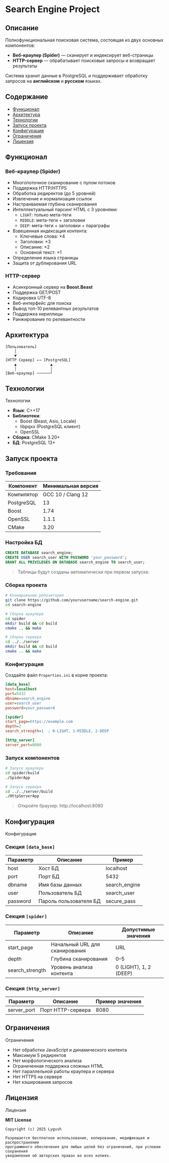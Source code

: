 # Search Engine Project

## Описание
Полнофункциональная поисковая система, состоящая из двух основных компонентов:

- **Веб-краулер (Spider)** — сканирует и индексирует веб-страницы  
- **HTTP-сервер** — обрабатывает поисковые запросы и возвращает результаты

Система хранит данные в PostgreSQL и поддерживает обработку запросов на **английском** и **русском** языках.

## Содержание
- [Функционал](#функционал)
- [Архитектура](#архитектура)
- [Технологии](#технологии)
- [Запуск проекта](#запуск-проекта)
- [Конфигурация](#конфигурация)
- [Ограничения](#ограничения)
- [Лицензия](#лицензия)

## Функционал
### Веб-краулер (Spider)
- Многопоточное сканирование с пулом потоков  
- Поддержка HTTP/HTTPS  
- Обработка редиректов (до 5 уровней)  
- Извлечение и нормализация ссылок  
- Настраиваемая глубина сканирования  
- Интеллектуальный парсинг HTML с 3 уровнями:
  - `LIGHT`: только мета-теги
  - `MIDDLE`: мета-теги + заголовки
  - `DEEP`: мета-теги + заголовки + параграфы  
- Взвешенная индексация контента:
  - Ключевые слова: ×4  
  - Заголовки: ×3  
  - Описание: ×2  
  - Основной текст: ×1  
- Определение языка страницы  
- Защита от дублирования URL  

### HTTP-сервер
- Асинхронный сервер на **Boost.Beast**  
- Поддержка GET/POST  
- Кодировка UTF-8  
- Веб-интерфейс для поиска  
- Вывод топ-10 релевантных результатов  
- Поддержка кириллицы  
- Ранжирование по релевантности  

## Архитектура
```text
[Пользователь]
    │
    ▼
[HTTP Сервер] ←→ [PostgreSQL]
    ▲               ▲
    │               │
[Веб-краулер] ──────┘
```

## Технологии
Технологии

- **Язык**: C++17  
- **Библиотеки**:
  - Boost (Beast, Asio, Locale)
  - libpqxx (PostgreSQL клиент)
  - OpenSSL  
- **Сборка**: CMake 3.20+  
- **БД**: PostgreSQL 13+

## Запуск проекта

### Требования

| Компонент   | Минимальная версия |
|-------------|---------------------|
| Компилятор  | GCC 10 / Clang 12   |
| PostgreSQL  | 13                  |
| Boost       | 1.74                |
| OpenSSL     | 1.1.1               |
| CMake       | 3.20                |

### Настройка БД

```sql
CREATE DATABASE search_engine;
CREATE USER search_user WITH PASSWORD 'your_password';
GRANT ALL PRIVILEGES ON DATABASE search_engine TO search_user;
```

> Таблицы будут созданы автоматически при первом запуске.

### Сборка проекта

```bash
# Клонирование репозитория
git clone https://github.com/yourusername/search-engine.git
cd search-engine

# Сборка краулера
cd spider
mkdir build && cd build
cmake .. && make

# Сборка сервера
cd ../../server
mkdir build && cd build
cmake .. && make
```

### Конфигурация

Создайте файл `Properties.ini` в корне проекта:

```ini
[data_base]
host=localhost
port=5432
dbname=search_engine
user=search_user
password=your_password

[spider]
start_page=https://example.com
depth=2
search_strength=1  ; 0-LIGHT, 1-MIDDLE, 2-DEEP

[http_server]
server_port=8080
```

### Запуск компонентов

```bash
# Запуск краулера
cd spider/build
./SpiderApp

# Запуск сервера
cd ../../server/build
./HttpServerApp
```

> Откройте браузер: http://localhost:8080

## Конфигурация
Конфигурация

### Секция `[data_base]`

| Параметр  | Описание                 | Пример           |
|-----------|--------------------------|------------------|
| host      | Хост БД                  | localhost        |
| port      | Порт БД                  | 5432             |
| dbname    | Имя базы данных          | search_engine    |
| user      | Пользователь БД          | search_user      |
| password  | Пароль пользователя БД   | secure_pass      |

### Секция `[spider]`

| Параметр        | Описание                        | Допустимые значения      |
|-----------------|----------------------------------|---------------------------|
| start_page      | Начальный URL для сканирования   | URL                       |
| depth           | Глубина сканирования             | 0–5                       |
| search_strength | Уровень анализа контента         | 0 (LIGHT), 1, 2 (DEEP)    |

### Секция `[http_server]`

| Параметр     | Описание              | Пример значения |
|--------------|-----------------------|------------------|
| server_port  | Порт HTTP-сервера     | 8080             |

## Ограничения
Ограничения

- Нет обработки JavaScript и динамического контента  
- Максимум 5 редиректов  
- Нет морфологического анализа  
- Ограниченная поддержка сложных HTML  
- Нет параллельной работы краулера и сервера  
- Нет HTTPS на сервере  
- Нет кэширования запросов  

## Лицензия
Лицензия

**MIT License**

```text
Copyright (c) 2025 Lygush

Разрешается бесплатное использование, копирование, модификация и распространение
программного обеспечения для любых целей без ограничений, при условии сохранения
уведомления об авторских правах во всех копиях.
```
